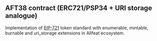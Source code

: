 ## AFT38 contract (ERC721/PSP34 + URI storage analogue)

Implementation of [EIP-721](https://eips.ethereum.org/EIPS/eip-721) token standard with enumerable, mintable, burnable and uri_storage extensions in Allfeat ecosystem.